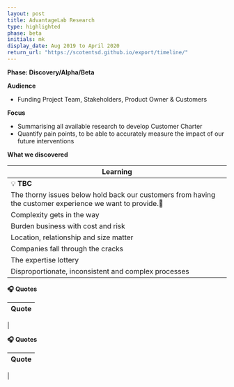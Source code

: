 ```yaml
---
layout: post
title: AdvantageLab Research
type: highlighted
phase: beta
initials: mk
display_date: Aug 2019 to April 2020
return_url: "https://scotentsd.github.io/export/timeline/"
---
```


**Phase: Discovery/Alpha/Beta**

**Audience**
- Funding Project Team, Stakeholders, Product Owner & Customers

**Focus**
- Summarising all available research to develop Customer Charter
- Quantify pain points, to be able to accurately measure the impact of our future interventions


**What we discovered**

| Learning
| ---
| 💡  **TBC**
| The thorny issues below hold back our customers from having the customer experience we want to provide.
| Complexity gets in the way
| Burden business with cost and risk
| Location, relationship and size matter
| Companies fall through the cracks
| The expertise lottery
| Disproportionate, inconsistent and complex processes

**🎧 Quotes**

| Quote
| ---
|


<!--more-->

**🎧 Quotes**

| Quote
| ---
|
